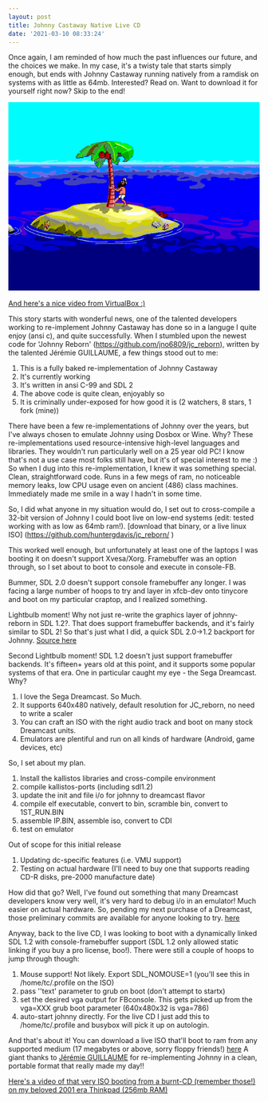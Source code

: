 ```yaml
---
layout: post
title: Johnny Castaway Native Live CD 
date: '2021-03-10 08:33:24'
---
```

Once again, I am reminded of how much the past influences our future, and the choices we make.  In my case, it's a twisty tale that starts simply enough, but ends with Johnny Castaway running natively from a ramdisk on systems with as little as 64mb.  Interested?  Read on.  Want to download it for yourself right now?  Skip to the end!

<img src="https://github.com/huntergdavis/huntergdavis.github.io/raw/master/content/images/2021/vbox_johnny.png" width="640">

 

[And here's a nice video from VirtualBox :)](https://github.com/huntergdavis/huntergdavis.github.io/raw/master/content/images/2021/64mb_ram_vm_boot.webm)


This story starts with wonderful news, one of the talented developers working to re-implement Johnny Castaway has done so in a languge I quite enjoy (ansi c), and quite successfully.  When I stumbled upon the newest code for 'Johnny Reborn' (https://github.com/jno6809/jc_reborn), written by the talented Jérémie GUILLAUME, a few things stood out to me:

1. This is a fully baked re-implementation of Johnny Castaway
2. It's currently working 
3. It's written in ansi C-99 and SDL 2
4. The above code is quite clean, enjoyably so
5. It is criminally under-exposed for how good it is (2 watchers, 8 stars, 1 fork (mine))

There have been a few re-implementations of Johnny over the years, but I've always chosen to emulate Johnny using Dosbox or Wine.  Why?  These re-implementations used resource-intensive high-level languages and libraries.  They wouldn't run particularly well on a 25 year old PC!  I know that's not a use case most folks still have, but it's of special interest to me :) So when I dug into this re-implementation, I knew it was something special.  Clean, straightforward code.  Runs in a few megs of ram, no noticeable memory leaks, low CPU usage even on ancient (486) class machines.  Immediately made me smile in a way I hadn't in some time.  

So, I did what anyone in my situation would do, I set out to cross-compile a 32-bit version of Johnny I could boot live on low-end systems (edit: tested working with as low as 64mb ram!).  [download that binary, or a live linux ISO] (https://github.com/huntergdavis/jc_reborn/ )

This worked well enough, but unfortunately at least one of the laptops I was booting it on doesn't support Xvesa/Xorg.  Framebuffer was an option through, so I set about to boot to console and execute in console-FB.

Bummer, SDL 2.0 doesn't support console framebuffer any longer.  I was facing a large number of hoops to try and layer in xfcb-dev onto tinycore and boot on my particular craptop, and I realized something. 

Lightbulb moment!  Why not just re-write the graphics layer of johnny-reborn in SDL 1.2?.  That does support framebuffer backends, and it's fairly similar to SDL 2!  So that's just what I did, a quick SDL 2.0->1.2 backport for Johnny.  [Source here](https://github.com/huntergdavis/jc_reborn/tree/SDL1.2 )

Second Lightbulb moment!  SDL 1.2 doesn't just support framebuffer backends.  It's fifteen+ years old at this point, and it supports some popular systems of that era.  One in particular caught my eye - the Sega Dreamcast.  Why?

1. I love the Sega Dreamcast.  So Much.
2. It supports 640x480 natively, default resolution for JC_reborn, no need to write a scaler
3. You can craft an ISO with the right audio track and boot on many stock Dreamcast units. 
4. Emulators are plentiful and run on all kinds of hardware (Android, game devices, etc)
 

So, I set about my plan. 

1.  Install the kallistos libraries and cross-compile environment
2.  compile kallistos-ports (including sdl1.2)
3.  update the init and file i/o for johnny to dreamcast flavor 
4.  compile elf executable, convert to bin, scramble bin, convert to 1ST_RUN.BIN
5.  assemble IP.BIN, assemble iso, convert to CDI
6.  test on emulator

Out of scope for this initial release
1. Updating dc-specific features (i.e. VMU support)
2. Testing on actual hardware (I'll need to buy one that supports reading CD-R disks, pre-2000 manufacture date)

How did that go?  Well, I've found out something that many Dreamcast developers know very well, it's very hard to debug i/o in an emulator!  Much easier on actual hardware.  So, pending my next purchase of a Dreamcast, those preliminary commits are available for anyone looking to try. [here](https://github.com/jno6809/jc_reborn/compare/master...huntergdavis:dreamcast?expand=1)

Anyway, back to the live CD, I was looking to boot with a dynamically linked SDL 1.2 with console-framebuffer support (SDL 1.2 only allowed static linking if you buy a pro license, boo!).  There were still a couple of hoops to jump through though:

1.  Mouse support!  Not likely.  Export SDL_NOMOUSE=1 (you'll see this in /home/tc/.profile on the ISO)
2.  pass ''text' parameter to grub on boot (don't attempt to startx)
3.  set the desired vga output for FBconsole.  This gets picked up from the vga=XXX grub boot parameter (640x480x32 is vga=786)
4.  auto-start johnny directly.  For the live CD I just add this to /home/tc/.profile and busybox will pick it up on autologin.


And that's about it!  You can download a live ISO that'll boot to ram from any supported medium (17 megabytes or above, sorry floppy friends!)  [here](https://github.com/huntergdavis/jc_reborn/blob/SDL1.2/johnny_dc.iso)  A giant thanks to [Jérémie GUILLAUME](https://github.com/jno6809) for re-implementing Johnny in a clean, portable format that really made my day!! 

[Here's a video of that very ISO booting from a burnt-CD (remember those!) on my beloved 2001 era Thinkpad (256mb RAM)](https://github.com/huntergdavis/huntergdavis.github.io/raw/master/content/images/2021/thinkpad_johnny_960.webm)







 
